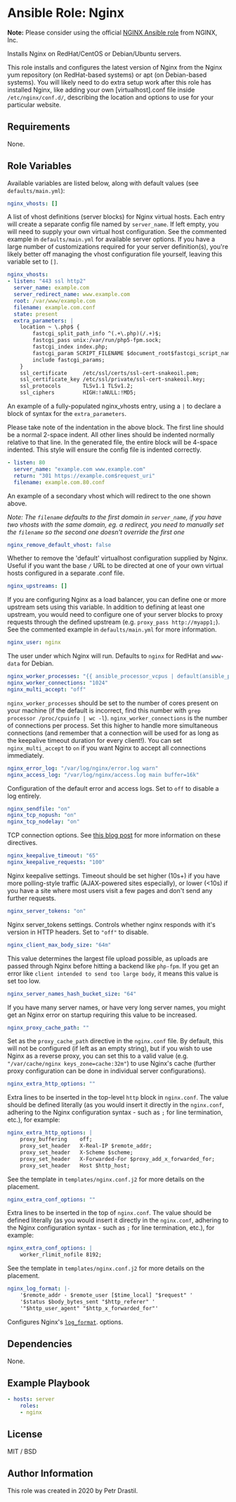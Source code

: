 # Ansible Role: Nginx

**Note:** Please consider using the official [NGINX Ansible role](https://github.com/nginxinc/ansible-role-nginx) from NGINX, Inc.

Installs Nginx on RedHat/CentOS or Debian/Ubuntu servers.

This role installs and configures the latest version of Nginx from the Nginx yum repository (on RedHat-based systems) or apt (on Debian-based systems). You will likely need to do extra setup work after this role has installed Nginx, like adding your own [virtualhost].conf file inside `/etc/nginx/conf.d/`, describing the location and options to use for your particular website.

## Requirements

None.

## Role Variables

Available variables are listed below, along with default values (see `defaults/main.yml`):

```yml
nginx_vhosts: []
```

A list of vhost definitions (server blocks) for Nginx virtual hosts. Each entry will create a separate config file named by `server_name`. If left empty, you will need to supply your own virtual host configuration. See the commented example in `defaults/main.yml` for available server options. If you have a large number of customizations required for your server definition(s), you're likely better off managing the vhost configuration file yourself, leaving this variable set to `[]`.

```yml
nginx_vhosts:
- listen: "443 ssl http2"
  server_name: example.com
  server_redirect_name: www.example.com
  root: /var/www/example.com
  filename: example.com.conf
  state: present
  extra_parameters: |
    location ~ \.php$ {
        fastcgi_split_path_info ^(.+\.php)(/.+)$;
        fastcgi_pass unix:/var/run/php5-fpm.sock;
        fastcgi_index index.php;
        fastcgi_param SCRIPT_FILENAME $document_root$fastcgi_script_name;
        include fastcgi_params;
    }
    ssl_certificate     /etc/ssl/certs/ssl-cert-snakeoil.pem;
    ssl_certificate_key /etc/ssl/private/ssl-cert-snakeoil.key;
    ssl_protocols       TLSv1.1 TLSv1.2;
    ssl_ciphers         HIGH:!aNULL:!MD5;
```

An example of a fully-populated nginx_vhosts entry, using a `|` to declare a block of syntax for the `extra_parameters`.

Please take note of the indentation in the above block. The first line should be a normal 2-space indent. All other lines should be indented normally relative to that line. In the generated file, the entire block will be 4-space indented. This style will ensure the config file is indented correctly.

```yml
- listen: 80
  server_name: "example.com www.example.com"
  return: "301 https://example.com$request_uri"
  filename: example.com.80.conf
```

An example of a secondary vhost which will redirect to the one shown above.

*Note: The `filename` defaults to the first domain in `server_name`, if you have two vhosts with the same domain, eg. a redirect, you need to manually set the `filename` so the second one doesn't override the first one*

```yml
nginx_remove_default_vhost: false
```

Whether to remove the 'default' virtualhost configuration supplied by Nginx. Useful if you want the base `/` URL to be directed at one of your own virtual hosts configured in a separate .conf file.

```yml
nginx_upstreams: []
```

If you are configuring Nginx as a load balancer, you can define one or more upstream sets using this variable. In addition to defining at least one upstream, you would need to configure one of your server blocks to proxy requests through the defined upstream (e.g. `proxy_pass http://myapp1;`). See the commented example in `defaults/main.yml` for more information.

```yml
nginx_user: nginx
```

The user under which Nginx will run. Defaults to `nginx` for RedHat and `www-data` for Debian.

```yml
nginx_worker_processes: "{{ ansible_processor_vcpus | default(ansible_processor_count) }}"
nginx_worker_connections: "1024"
nginx_multi_accept: "off"
```

`nginx_worker_processes` should be set to the number of cores present on your machine (if the default is incorrect, find this number with `grep processor /proc/cpuinfo | wc -l`). `nginx_worker_connections` is the number of connections per process. Set this higher to handle more simultaneous connections (and remember that a connection will be used for as long as the keepalive timeout duration for every client!). You can set `nginx_multi_accept` to `on` if you want Nginx to accept all connections immediately.

```yml
nginx_error_log: "/var/log/nginx/error.log warn"
nginx_access_log: "/var/log/nginx/access.log main buffer=16k"
```

Configuration of the default error and access logs. Set to `off` to disable a log entirely.

```yml
nginx_sendfile: "on"
nginx_tcp_nopush: "on"
nginx_tcp_nodelay: "on"
```

TCP connection options. See [this blog post](https://t37.net/nginx-optimization-understanding-sendfile-tcp_nodelay-and-tcp_nopush.html) for more information on these directives.

```yml
nginx_keepalive_timeout: "65"
nginx_keepalive_requests: "100"
```

Nginx keepalive settings. Timeout should be set higher (10s+) if you have more polling-style traffic (AJAX-powered sites especially), or lower (<10s) if you have a site where most users visit a few pages and don't send any further requests.

```yml
nginx_server_tokens: "on"
```

Nginx server_tokens settings. Controls whether nginx responds with it's version in HTTP headers. Set to `"off"` to disable.

```yml
nginx_client_max_body_size: "64m"
```

This value determines the largest file upload possible, as uploads are passed through Nginx before hitting a backend like `php-fpm`. If you get an error like `client intended to send too large body`, it means this value is set too low.

```yml
nginx_server_names_hash_bucket_size: "64"
```

If you have many server names, or have very long server names, you might get an Nginx error on startup requiring this value to be increased.

```yml
nginx_proxy_cache_path: ""
```

Set as the `proxy_cache_path` directive in the `nginx.conf` file. By default, this will not be configured (if left as an empty string), but if you wish to use Nginx as a reverse proxy, you can set this to a valid value (e.g. `"/var/cache/nginx keys_zone=cache:32m"`) to use Nginx's cache (further proxy configuration can be done in individual server configurations).

```yml
nginx_extra_http_options: ""
```

Extra lines to be inserted in the top-level `http` block in `nginx.conf`. The value should be defined literally (as you would insert it directly in the `nginx.conf`, adhering to the Nginx configuration syntax - such as `;` for line termination, etc.), for example:

```yml
nginx_extra_http_options: |
    proxy_buffering    off;
    proxy_set_header   X-Real-IP $remote_addr;
    proxy_set_header   X-Scheme $scheme;
    proxy_set_header   X-Forwarded-For $proxy_add_x_forwarded_for;
    proxy_set_header   Host $http_host;
```

See the template in `templates/nginx.conf.j2` for more details on the placement.

```yml
nginx_extra_conf_options: ""
```

Extra lines to be inserted in the top of `nginx.conf`. The value should be defined literally (as you would insert it directly in the `nginx.conf`, adhering to the Nginx configuration syntax - such as `;` for line termination, etc.), for example:

```yml
nginx_extra_conf_options: |
    worker_rlimit_nofile 8192;
```

See the template in `templates/nginx.conf.j2` for more details on the placement.

```yml
nginx_log_format: |-
    '$remote_addr - $remote_user [$time_local] "$request" '
    '$status $body_bytes_sent "$http_referer" '
    '"$http_user_agent" "$http_x_forwarded_for"'
```

Configures Nginx's [`log_format`](http://nginx.org/en/docs/http/ngx_http_log_module.html#log_format). options.

## Dependencies

None.

## Example Playbook

```yml
- hosts: server
    roles:
    - nginx
```

## License

MIT / BSD

## Author Information

This role was created in 2020 by Petr Drastil.
